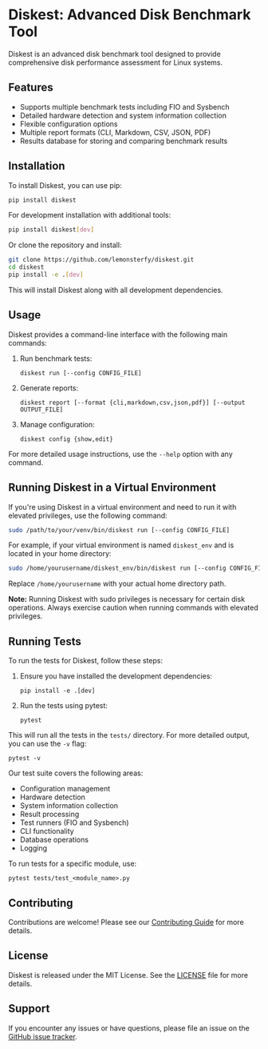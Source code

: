 # Diskest: Advanced Disk Benchmark Tool

Diskest is an advanced disk benchmark tool designed to provide comprehensive disk performance assessment for Linux systems.

## Features

- Supports multiple benchmark tests including FIO and Sysbench
- Detailed hardware detection and system information collection
- Flexible configuration options
- Multiple report formats (CLI, Markdown, CSV, JSON, PDF)
- Results database for storing and comparing benchmark results

## Installation

To install Diskest, you can use pip:

```bash
pip install diskest
```

For development installation with additional tools:

```bash
pip install diskest[dev]
```

Or clone the repository and install:

```bash
git clone https://github.com/lemonsterfy/diskest.git
cd diskest
pip install -e .[dev]
```

This will install Diskest along with all development dependencies.

## Usage

Diskest provides a command-line interface with the following main commands:

1. Run benchmark tests:
   ```
   diskest run [--config CONFIG_FILE]
   ```

2. Generate reports:
   ```
   diskest report [--format {cli,markdown,csv,json,pdf}] [--output OUTPUT_FILE]
   ```

3. Manage configuration:
   ```
   diskest config {show,edit}
   ```

For more detailed usage instructions, use the `--help` option with any command.

## Running Diskest in a Virtual Environment

If you're using Diskest in a virtual environment and need to run it with elevated privileges, use the following command:

```bash
sudo /path/to/your/venv/bin/diskest run [--config CONFIG_FILE]
```

For example, if your virtual environment is named `diskest_env` and is located in your home directory:

```bash
sudo /home/yourusername/diskest_env/bin/diskest run [--config CONFIG_FILE]
```

Replace `/home/yourusername` with your actual home directory path.

**Note:** Running Diskest with sudo privileges is necessary for certain disk operations. Always exercise caution when running commands with elevated privileges.

## Running Tests

To run the tests for Diskest, follow these steps:

1. Ensure you have installed the development dependencies:
   ```
   pip install -e .[dev]
   ```

2. Run the tests using pytest:
   ```
   pytest
   ```

This will run all the tests in the `tests/` directory. For more detailed output, you can use the `-v` flag:
   ```
   pytest -v
   ```

Our test suite covers the following areas:
- Configuration management
- Hardware detection
- System information collection
- Result processing
- Test runners (FIO and Sysbench)
- CLI functionality
- Database operations
- Logging

To run tests for a specific module, use:
   ```
   pytest tests/test_<module_name>.py
   ```

## Contributing

Contributions are welcome! Please see our [Contributing Guide](CONTRIBUTING.md) for more details.

## License

Diskest is released under the MIT License. See the [LICENSE](LICENSE) file for more details.

## Support

If you encounter any issues or have questions, please file an issue on the [GitHub issue tracker](https://github.com/lemonsterfy/diskest/issues).